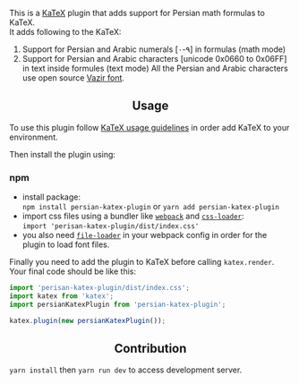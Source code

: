 This is a [KaTeX](https://github.com/Khan/KaTeX) plugin that 
adds support for Persian math formulas to KaTeX.  
It adds following to the KaTeX:  
  1. Support for Persian and Arabic numerals [۰-۹] in formulas (math mode)
  2. Support for Persian and Arabic characters [unicode 0x0660 to 0x06FF] in text inside formules (text mode)
All the Persian and Arabic characters use open source [Vazir font](https://github.com/rastikerdar/vazir-font).

<h2 align="center">Usage</h2> 

To use this plugin follow [KaTeX usage guidelines](https://github.com/Khan/KaTeX#usage) 
in order add KaTeX to your environment.  

Then install the plugin using:  
### npm
  - install package:  
    ```npm install persian-katex-plugin``` or ```yarn add persian-katex-plugin```
  - import css files using a bundler like [`webpack`](https://webpack.js.org/) and [`css-loader`](https://github.com/webpack-contrib/css-loader):  
    ```import 'perisan-katex-plugin/dist/index.css'```
  - you also need [`file-loader`](https://github.com/webpack-contrib/file-loader) 
    in your webpack config in order for the plugin to load font files.

<!-- ### script from CDN
```html
<link rel="stylesheet" href="https://cdn.jsdelivr.net/npm/katex@0.9.0/dist/katex.min.css" integrity="sha384-TEMocfGvRuD1rIAacqrknm5BQZ7W7uWitoih+jMNFXQIbNl16bO8OZmylH/Vi/Ei" crossorigin="anonymous">
<script src="https://cdn.jsdelivr.net/npm/katex@0.9.0/dist/katex.min.js" integrity="sha384-jmxIlussZWB7qCuB+PgKG1uLjjxbVVIayPJwi6cG6Zb4YKq0JIw+OMnkkEC7kYCq" crossorigin="anonymous"></script>
``` -->

Finally you need to add the plugin to KaTeX before calling `katex.render`.   
Your final code should be like this:  
```javascript
import 'perisan-katex-plugin/dist/index.css';
import katex from 'katex';
import persianKatexPlugin from 'persian-katex-plugin';

katex.plugin(new persianKatexPlugin());
```

<h2 align="center">Contribution</h2> 

`yarn install` then `yarn run dev` to access development server.  
